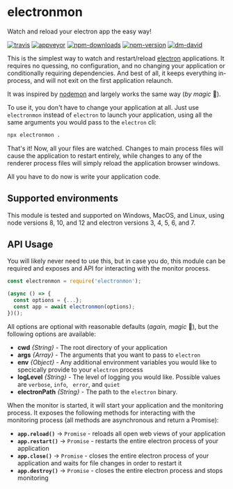 # electronmon

Watch and reload your electron app the easy way!

[![travis][travis.svg]][travis.link]
[![appveyor][appveyor.svg]][appveyor.link]
[![npm-downloads][npm-downloads.svg]][npm.link]
[![npm-version][npm-version.svg]][npm.link]
[![dm-david][dm-david.svg]][dm-david.link]

[travis.svg]: https://travis-ci.com/catdad/electronmon.svg?branch=master
[travis.link]: https://travis-ci.com/catdad/electronmon
[appveyor.svg]: https://ci.appveyor.com/api/projects/status/github/catdad/electronmon?branch=master&svg=true
[appveyor.link]: https://ci.appveyor.com/project/catdad/electronmon
[npm-downloads.svg]: https://img.shields.io/npm/dm/electronmon.svg
[npm.link]: https://www.npmjs.com/package/electronmon
[npm-version.svg]: https://img.shields.io/npm/v/electronmon.svg
[dm-david.svg]: https://david-dm.org/catdad/electronmon.svg
[dm-david.link]: https://david-dm.org/catdad/electronmon

This is the simplest way to watch and restart/reload [electron](https://github.com/electron/electron) applications. It requires no quessing, no configuration, and no changing your application or conditionally requiring dependencies. And best of all, it keeps everything in-process, and will not exit on the first application relaunch.

It was inspired by [nodemon](https://github.com/remy/nodemon) and largely works the same way (_by magic_ 🧙).

To use it, you don't have to change your application at all. Just use `electronmon` instead of `electron` to launch your application, using all the same arguments you would pass to the `electron` cli:

```bash
npx electronmon .
```

That's it! Now, all your files are watched. Changes to main process files will cause the application to restart entirely, while changes to any of the renderer process files will simply reload the application browser windows.

All you have to do now is write your application code.

## Supported environments

This module is tested and supported on Windows, MacOS, and Linux, using node versions 8, 10, and 12 and electron versions 3, 4, 5, 6, and 7.

## API Usage

You will likely never need to use this, but in case you do, this module can be required and exposes and API for interacting with the monitor process.

```javascript
const electronmon = require('electronmon');

(async () => {
  const options = {...};
  const app = await electronmon(options);
})();
```

All options are optional with reasonable defaults (_again, magic_ 🧙), but the following options are available:

* **cwd** _{String}_ - The root directory of your application
* **args** _{Array}_ - The arguments that you want to pass to `electron`
* **env** _{Object}_ - Any additional environment variables you would like to specically provide to your `electron` process
* **logLevel** _{String}_ - The level of logging you would like. Possible values are `verbose`, `info`, ` error`, and `quiet`
* **electronPath** _{String}_ - The path to the `electron` binary.

When the monitor is started, it will start your application and the monitoring process. It exposes the following methods for interacting with the monitoring process (all methods are asynchronous and return a Promise):

* **`app.reload()`** → `Promise` - reloads all open web views of your application
* **`app.restart()`** → `Promise` - restarts the entire electron process of your application
* **`app.close()`** → `Promise` - closes the entire electron process of your application and waits for file changes in order to restart it
* **`app.destroy()`** → `Promise` - closes the entire electron process and stops monitoring
